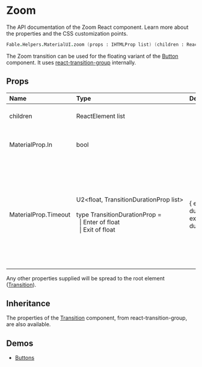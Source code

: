 # Zoom

<p class="description">The API documentation of the Zoom React component. Learn more about the properties and the CSS customization points.</p>

```fsharp
Fable.Helpers.MaterialUI.zoom (props : IHTMLProp list) (children : ReactElement list) : ReactElement
```

The Zoom transition can be used for the floating variant of the
[Button](https://material-ui.com/demos/buttons/#floating-action-buttons) component.
It uses [react-transition-group](https://github.com/reactjs/react-transition-group) internally.

## Props

| Name | Type | Default | Description |
|:-----|:-----|:--------|:------------|
| <span class="prop-name">children</span> | <span class="prop-type">ReactElement list</span> |   | A single child content element. |
| <span class="prop-name">MaterialProp.In</span> | <span class="prop-type">bool</span> |   | If `true`, the component will transition in. |
| <span class="prop-name">MaterialProp.Timeout</span> | <span class="prop-type">U2&lt;float,&nbsp;TransitionDurationProp&nbsp;list&gt;<br><br>type&nbsp;TransitionDurationProp&nbsp;=<br>&nbsp;&nbsp;&#124;&nbsp;Enter&nbsp;of&nbsp;float<br>&nbsp;&nbsp;&#124;&nbsp;Exit&nbsp;of&nbsp;float<br></span> | <span class="prop-default">{  enter: duration.enteringScreen,  exit: duration.leavingScreen,}</span> | The duration for the transition, in milliseconds. You may specify a single timeout for all transitions, or individually with an object. |

Any other properties supplied will be spread to the root element ([Transition](https://reactcommunity.org/react-transition-group/#Transition)).

## Inheritance

The properties of the [Transition](https://reactcommunity.org/react-transition-group/#Transition) component, from react-transition-group, are also available.
<!-- You can take advantage of this behavior to [target nested components](/guides/api/#spread). -->

## Demos

- [Buttons](/demos/buttons/)
<!--- [Transitions](/utils/transitions/)-->

